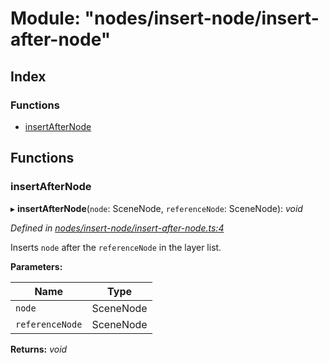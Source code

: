 
# Module: "nodes/insert-node/insert-after-node"

## Index

### Functions

* [insertAfterNode](_nodes_insert_node_insert_after_node_.md#insertafternode)

## Functions

###  insertAfterNode

▸ **insertAfterNode**(`node`: SceneNode, `referenceNode`: SceneNode): *void*

*Defined in [nodes/insert-node/insert-after-node.ts:4](https://github.com/yuanqing/create-figma-plugin/blob/c1a9a79/packages/utilities/src/nodes/insert-node/insert-after-node.ts#L4)*

Inserts `node` after the `referenceNode` in the layer list.

**Parameters:**

Name | Type |
------ | ------ |
`node` | SceneNode |
`referenceNode` | SceneNode |

**Returns:** *void*
